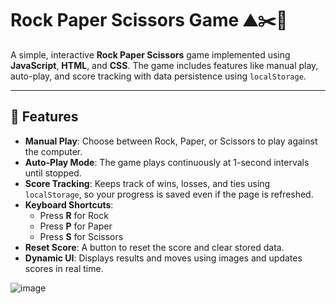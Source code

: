 # Rock Paper Scissors Game ⛰️✂️📜

A simple, interactive **Rock Paper Scissors** game implemented using **JavaScript**, **HTML**, and **CSS**. The game includes features like manual play, auto-play, and score tracking with data persistence using `localStorage`.

---

## 🚀 Features

- **Manual Play**: Choose between Rock, Paper, or Scissors to play against the computer.
- **Auto-Play Mode**: The game plays continuously at 1-second intervals until stopped.
- **Score Tracking**: Keeps track of wins, losses, and ties using `localStorage`, so your progress is saved even if the page is refreshed.
- **Keyboard Shortcuts**:
  - Press **R** for Rock
  - Press **P** for Paper
  - Press **S** for Scissors
- **Reset Score**: A button to reset the score and clear stored data.
- **Dynamic UI**: Displays results and moves using images and updates scores in real time.

![image](https://github.com/user-attachments/assets/5b826b71-2d6b-4598-b66d-8f298743b0b5)
